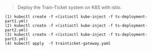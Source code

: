 > Deploy the Train-Ticket system on K8S with istio.

```
(1) kubectl create -f <(istioctl kube-inject -f ts-deployment-part1.yml)
(2) kubectl create -f <(istioctl kube-inject -f ts-deployment-part2.yml)
(3) kubectl create -f <(istioctl kube-inject -f ts-deployment-part3.yml)
(4) kubectl apply  -f trainticket-gateway.yaml
```

